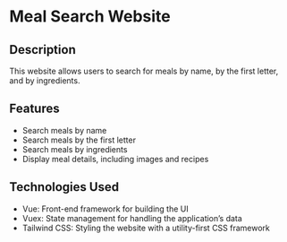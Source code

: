 # Meal Search Website

## Description

This website allows users to search for meals by name, by the first letter, and
by ingredients.

## Features

- Search meals by name
- Search meals by the first letter
- Search meals by ingredients
- Display meal details, including images and recipes

## Technologies Used

- Vue: Front-end framework for building the UI
- Vuex: State management for handling the application’s data
- Tailwind CSS: Styling the website with a utility-first CSS framework
